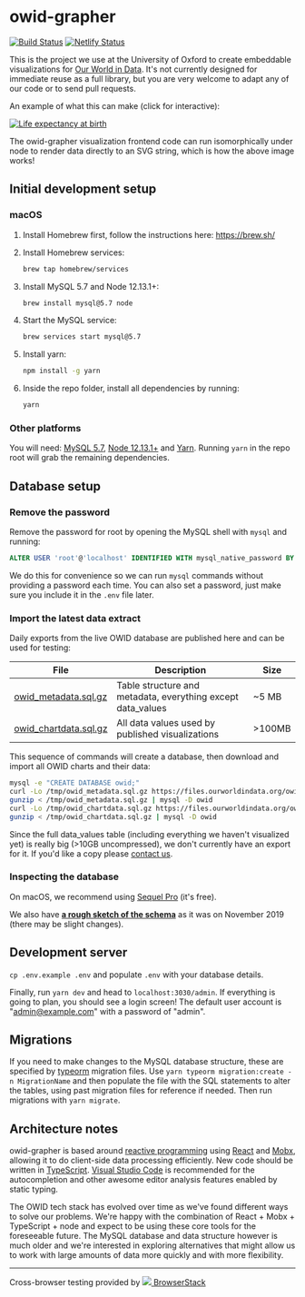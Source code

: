 # owid-grapher

[![Build Status](https://travis-ci.org/owid/owid-grapher.svg?branch=master)](https://travis-ci.org/owid/owid-grapher) [![Netlify Status](https://api.netlify.com/api/v1/badges/4ab2047d-8fa1-4f00-b91d-cb3dcd0df113/deploy-status)](https://app.netlify.com/sites/owid/deploys)

This is the project we use at the University of Oxford to create embeddable visualizations for [Our World in Data](https://ourworldindata.org). It's not currently designed for immediate reuse as a full library, but you are very welcome to adapt any of our code or to send pull requests.

An example of what this can make (click for interactive):

[![Life expectancy at birth](https://ourworldindata.org/grapher/exports/life-expectancy.svg)](https://ourworldindata.org/grapher/life-expectancy)

The owid-grapher visualization frontend code can run isomorphically under node to render data directly to an SVG string, which is how the above image works!

## Initial development setup

### macOS

1. Install Homebrew first, follow the instructions here: <https://brew.sh/>

2. Install Homebrew services:

    ```sh
    brew tap homebrew/services
    ```

3. Install MySQL 5.7 and Node 12.13.1+:

    ```sh
    brew install mysql@5.7 node
    ```

4. Start the MySQL service:

    ```sh
    brew services start mysql@5.7
    ```

5. Install yarn:

    ```sh
    npm install -g yarn
    ```

6. Inside the repo folder, install all dependencies by running:

    ```sh
    yarn
    ```

### Other platforms

You will need: [MySQL 5.7](https://www.mysql.com/), [Node 12.13.1+](https://nodejs.org/en/) and [Yarn](https://yarnpkg.com/en/). Running `yarn` in the repo root will grab the remaining dependencies.

## Database setup

### Remove the password

Remove the password for root by opening the MySQL shell with `mysql` and running:

```sql
ALTER USER 'root'@'localhost' IDENTIFIED WITH mysql_native_password BY ''
```

We do this for convenience so we can run `mysql` commands without providing a password each time. You can also set a password, just make sure you include it in the `.env` file later.

### Import the latest data extract

Daily exports from the live OWID database are published here and can be used for testing:

| File                                                                            | Description                                                 | Size   |
| ------------------------------------------------------------------------------- | ----------------------------------------------------------- | ------ |
| [owid_metadata.sql.gz](https://files.ourworldindata.org/owid_metadata.sql.gz)   | Table structure and metadata, everything except data_values | ~5 MB  |
| [owid_chartdata.sql.gz](https://files.ourworldindata.org/owid_chartdata.sql.gz) | All data values used by published visualizations            | >100MB |

This sequence of commands will create a database, then download and import all OWID charts and their data:

```bash
mysql -e "CREATE DATABASE owid;"
curl -Lo /tmp/owid_metadata.sql.gz https://files.ourworldindata.org/owid_metadata.sql.gz
gunzip < /tmp/owid_metadata.sql.gz | mysql -D owid
curl -Lo /tmp/owid_chartdata.sql.gz https://files.ourworldindata.org/owid_chartdata.sql.gz
gunzip < /tmp/owid_chartdata.sql.gz | mysql -D owid
```

Since the full data_values table (including everything we haven't visualized yet) is really big (>10GB uncompressed), we don't currently have an export for it. If you'd like a copy please [contact us](mailto:tech@ourworldindata.org).

### Inspecting the database

On macOS, we recommend using [Sequel Pro](http://www.sequelpro.com/) (it's free).

We also have [**a rough sketch of the schema**](https://user-images.githubusercontent.com/1308115/64631358-d920e680-d3ee-11e9-90a7-b45d942a7259.png) as it was on November 2019 (there may be slight changes).

## Development server

`cp .env.example .env` and populate `.env` with your database details.

Finally, run `yarn dev` and head to `localhost:3030/admin`. If everything is going to plan, you should see a login screen! The default user account is "admin@example.com" with a password of "admin".

## Migrations

If you need to make changes to the MySQL database structure, these are specified by [typeorm](http://typeorm.io/#/) migration files. Use `yarn typeorm migration:create -n MigrationName` and then populate the file with the SQL statements to alter the tables, using past migration files for reference if needed. Then run migrations with `yarn migrate`.

## Architecture notes

owid-grapher is based around [reactive programming](https://en.wikipedia.org/wiki/Reactive_programming) using [React](https://reactjs.org/) and [Mobx](http://github.com/mobxjs/mobx), allowing it to do client-side data processing efficiently. New code should be written in [TypeScript](https://www.typescriptlang.org/). [Visual Studio Code](https://code.visualstudio.com/) is recommended for the autocompletion and other awesome editor analysis features enabled by static typing.

The OWID tech stack has evolved over time as we've found different ways to solve our problems. We're happy with the combination of React + Mobx + TypeScript + node and expect to be using these core tools for the foreseeable future. The MySQL database and data structure however is much older and we're interested in exploring alternatives that might allow us to work with large amounts of data more quickly and with more flexibility.

---

Cross-browser testing provided by <a href="https://www.browserstack.com"><img src="https://3fxtqy18kygf3on3bu39kh93-wpengine.netdna-ssl.com/wp-content/themes/browserstack/img/bs-logo.svg" /> BrowserStack</a>
